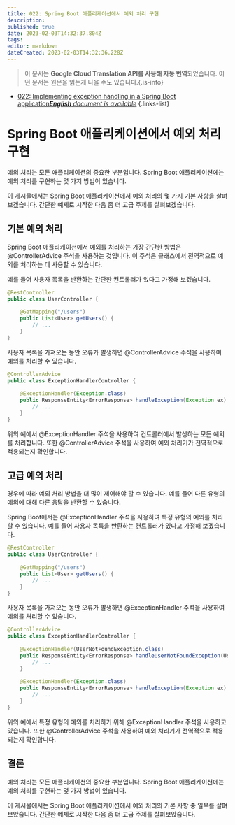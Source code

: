 ```yaml
---
title: 022: Spring Boot 애플리케이션에서 예외 처리 구현
description: 
published: true
date: 2023-02-03T14:32:37.804Z
tags: 
editor: markdown
dateCreated: 2023-02-03T14:32:36.228Z
---
```


> 이 문서는 **Google Cloud Translation API를 사용해 자동 번역**되었습니다.
어떤 문서는 원문을 읽는게 나을 수도 있습니다.{.is-info}



- [022: Implementing exception handling in a Spring Boot application***English** document is available*](/en/Knowledge-base/Spring-Boot/Learning/022-implementing-exception-handling-in-a-spring-boot-application)
{.links-list}


# Spring Boot 애플리케이션에서 예외 처리 구현

예외 처리는 모든 애플리케이션의 중요한 부분입니다. Spring Boot 애플리케이션에는 예외 처리를 구현하는 몇 가지 방법이 있습니다.

이 게시물에서는 Spring Boot 애플리케이션에서 예외 처리의 몇 가지 기본 사항을 살펴보겠습니다. 간단한 예제로 시작한 다음 좀 더 고급 주제를 살펴보겠습니다.

## 기본 예외 처리

Spring Boot 애플리케이션에서 예외를 처리하는 가장 간단한 방법은 @ControllerAdvice 주석을 사용하는 것입니다. 이 주석은 클래스에서 전역적으로 예외를 처리하는 데 사용할 수 있습니다.

예를 들어 사용자 목록을 반환하는 간단한 컨트롤러가 있다고 가정해 보겠습니다.

```java
@RestController
public class UserController {
 
    @GetMapping("/users")
    public List<User> getUsers() {
        // ...
    }
}
```

사용자 목록을 가져오는 동안 오류가 발생하면 @ControllerAdvice 주석을 사용하여 예외를 처리할 수 있습니다.

```java
@ControllerAdvice
public class ExceptionHandlerController {
 
    @ExceptionHandler(Exception.class)
    public ResponseEntity<ErrorResponse> handleException(Exception ex) {
        // ...
    }
}
```

위의 예에서 @ExceptionHandler 주석을 사용하여 컨트롤러에서 발생하는 모든 예외를 처리합니다. 또한 @ControllerAdvice 주석을 사용하여 예외 처리기가 전역적으로 적용되는지 확인합니다.

## 고급 예외 처리

경우에 따라 예외 처리 방법을 더 많이 제어해야 할 수 있습니다. 예를 들어 다른 유형의 예외에 대해 다른 응답을 반환할 수 있습니다.

Spring Boot에서는 @ExceptionHandler 주석을 사용하여 특정 유형의 예외를 처리할 수 있습니다. 예를 들어 사용자 목록을 반환하는 컨트롤러가 있다고 가정해 보겠습니다.

```java
@RestController
public class UserController {
 
    @GetMapping("/users")
    public List<User> getUsers() {
        // ...
    }
}
```

사용자 목록을 가져오는 동안 오류가 발생하면 @ExceptionHandler 주석을 사용하여 예외를 처리할 수 있습니다.

```java
@ControllerAdvice
public class ExceptionHandlerController {
 
    @ExceptionHandler(UserNotFoundException.class)
    public ResponseEntity<ErrorResponse> handleUserNotFoundException(UserNotFoundException ex) {
        // ...
    }
 
    @ExceptionHandler(Exception.class)
    public ResponseEntity<ErrorResponse> handleException(Exception ex) {
        // ...
    }
}
```

위의 예에서 특정 유형의 예외를 처리하기 위해 @ExceptionHandler 주석을 사용하고 있습니다. 또한 @ControllerAdvice 주석을 사용하여 예외 처리기가 전역적으로 적용되는지 확인합니다.

## 결론

예외 처리는 모든 애플리케이션의 중요한 부분입니다. Spring Boot 애플리케이션에는 예외 처리를 구현하는 몇 가지 방법이 있습니다.

이 게시물에서는 Spring Boot 애플리케이션에서 예외 처리의 기본 사항 중 일부를 살펴보았습니다. 간단한 예제로 시작한 다음 좀 더 고급 주제를 살펴보았습니다.